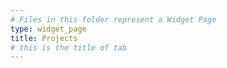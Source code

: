 ```yaml
---
# Files in this folder represent a Widget Page
type: widget_page
title: Projects
# this is the title of tab
---
```

